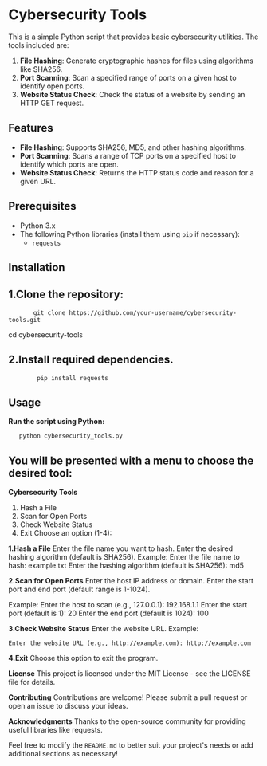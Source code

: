 # Cybersecurity Tools

This is a simple Python script that provides basic cybersecurity utilities. The tools included are:

1. **File Hashing**: Generate cryptographic hashes for files using algorithms like SHA256.
2. **Port Scanning**: Scan a specified range of ports on a given host to identify open ports.
3. **Website Status Check**: Check the status of a website by sending an HTTP GET request.

## Features

- **File Hashing**: Supports SHA256, MD5, and other hashing algorithms.
- **Port Scanning**: Scans a range of TCP ports on a specified host to identify which ports are open.
- **Website Status Check**: Returns the HTTP status code and reason for a given URL.

## Prerequisites

- Python 3.x
- The following Python libraries (install them using `pip` if necessary):
  - `requests`

## Installation

## 1.Clone the repository:
   
           git clone https://github.com/your-username/cybersecurity-tools.git
   cd cybersecurity-tools

## **2.Install required dependencies.**
            pip install requests

## **Usage**
**Run the script using Python:**


       python cybersecurity_tools.py

## **You will be presented with a menu to choose the desired tool:**

**Cybersecurity Tools**
1. Hash a File
2. Scan for Open Ports
3. Check Website Status
4. Exit
Choose an option (1-4):

**1.Hash a File**
    Enter the file name you want to hash.
    Enter the desired hashing algorithm (default is SHA256).
    Example:
    Enter the file name to hash: example.txt
    Enter the hashing algorithm (default is SHA256): md5

**2.Scan for Open Ports**
    Enter the host IP address or domain.
    Enter the start port and end port (default range is 1-1024).

  Example:
    Enter the host to scan (e.g., 127.0.0.1): 192.168.1.1
    Enter the start port (default is 1): 20
    Enter the end port (default is 1024): 100

**3.Check Website Status**
    Enter the website URL.
    Example:

    Enter the website URL (e.g., http://example.com): http://example.com

**4.Exit**
  Choose this option to exit the program.

**License**
  This project is licensed under the MIT License - see the LICENSE file for details.

**Contributing**
  Contributions are welcome! Please submit a pull request or open an issue to discuss your ideas.

**Acknowledgments**
  Thanks to the open-source community for providing useful libraries like requests.

Feel free to modify the `README.md` to better suit your project's needs or add additional sections as necessary!
